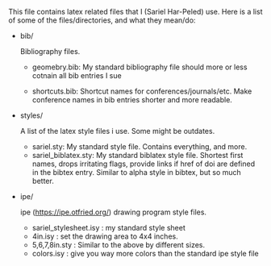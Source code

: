 <!--- org-mode file -->

This file contains latex related files that I (Sariel Har-Peled)
use. Here is a list of some of the files/directories, and what they
mean/do:

- bib/

  Bibliography files.

  - geomebry.bib:
    My standard bibliography file should more or less cotnain all bib
    entries I sue

  - shortcuts.bib:
    Shortcut names for conferences/journals/etc. Make conference names in
    bib entries shorter and more readable.

- styles/

  A list of the latex style files i use. Some might be outdates.
  - sariel.sty:
    My standard style file. Contains everything, and more.
  - sariel_biblatex.sty:
    My standard biblatex style file. Shortest first names, drops
    irritating flags, provide links if href of doi are defined in the
    bibtex entry. Similar to alpha style in bibtex, but so much
    better.

- ipe/

  ipe (https://ipe.otfried.org/) drawing program style files.
  - sariel_stylesheet.isy : my standard style sheet
  - 4in.isy : set the drawing area to 4x4 inches.
  - 5,6,7,8in.sty         : Similar to the above by different sizes.
  - colors.isy            : give you way more colors than the standard
                          ipe style file
  
  
  
